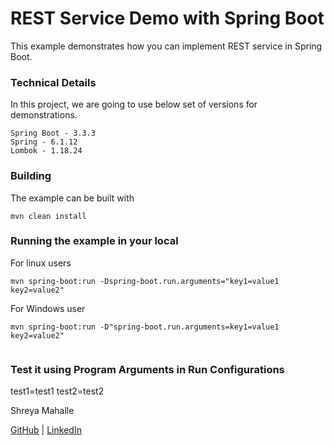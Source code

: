 # REST Service Demo with Spring Boot

This example demonstrates how you can implement REST service in Spring Boot.

### Technical Details
In this project, we are going to use below set of versions for demonstrations.

    Spring Boot - 3.3.3
    Spring - 6.1.12
    Lombok - 1.18.24

### Building

The example can be built with

    mvn clean install

### Running the example in your local

For linux users
```shell
mvn spring-boot:run -Dspring-boot.run.arguments="key1=value1 key2=value2"
```
For Windows user
```shell
mvn spring-boot:run -D"spring-boot.run.arguments=key1=value1 key2=value2"


```

### Test it using Program Arguments in Run Configurations
test1=test1 test2=test2

Shreya Mahalle 

[GitHub](https://github.com/shreyamahalle) | [LinkedIn](https://linkedin.com/in/shreyamahalle)


